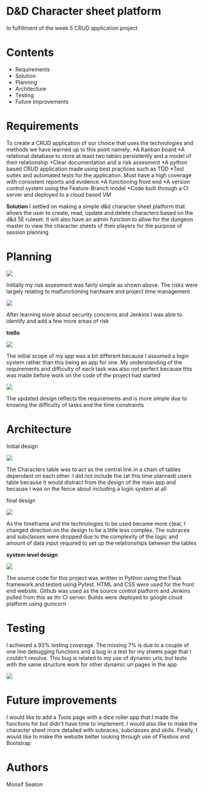 # D&D Character sheet platform

In fulfillment of the week 5 CRUD application project

# Contents
* Requirements
* Solution
* Planning
* Architecture
* Testing
* Future Improvements

# Requirements
To create a CRUD application of our choice that uses the technologies and methods we have learned up to this point namely:
*A Kanban board
*A relational database to store at least two tables persistently and a model of their relationship
*Clear documentation and a risk assesment
*A python based CRUD application made using best practices such as TDD
*Test suites and automated tests for the application. Must have a high coverage with consistent reports and evidence
*A functioning front end
*A version control system using the Feature-Branch model
*Code built through a CI server and deployed to a cloud based VM

**Solution**
I settled on making a simple d&d character sheet platform that allows the user to create, read, update and delete characters based on the d&d 5E ruleset. It will also have an admin function to allow for the dungeon master to view the character sheets of their players for the purpose of session planning

# Planning
![](http://puu.sh/FOVGe/8809d2b4e9.png)

Initially my risk assesment was fairly simple as shown above. The risks were largely relating to malfunctioning hardware and project time management


![](http://puu.sh/FOVGx/f376462898.png)

After learning more about security concerns and Jenkins I was able to identify and add a few more areas of risk

**trello**

![](https://puu.sh/FOW12/d87f154013.jpg)

The initial scope of my app was a bit different because I assumed a login system rather than this being an app for one. My understanding of the requirements and difficulty of each task was also not perfect because this was made before work on the code of the project had started

![](https://puu.sh/FOW1x/fb566d3ab3.jpg)

The updated design reflects the requirements and is more simple due to knowing the difficulty of tasks and the time constraints

# Architecture

Initial design

![](https://puu.sh/FOVmC/23e70c7dcc.png)

The Characters table was to act as the central link in a chain of tables dependant on each other. I did not include the (at this time planned) users table because it would distract from the design of the main app and because I was on the fence about including a login system at all

final design

![](https://puu.sh/FOVnT/cf4fd1b441.png)

As the timeframe and the technologies to be used became more clear, I changed direction on the design to be a little less complex. The subraces and subclasses were dropped due to the complexity of the logic and amount of data input required to set up the relationships between the tables

**system level design**

![](http://puu.sh/FOVt1/8d0fbcac37.jpg)

The source code for this project was written in Python using the Flask framework and tested using Pytest. HTML and CSS were used for the front end website. Github was used as the source control platform and Jenkins pulled from this as thr CI server. Builds were deployed to google cloud platform using gunicorn

# Testing
I achieved a 93% testing coverage. The missing 7% is due to a couple of one line debugging functions and a bug in a test for my sheets page that I couldn't resolve. This bug is related to my use of dynamic urls, but tests with the same structure work for other dynamic url pages in the app

![](https://puu.sh/FOVAX/a4d1df3105.png)

# Future improvements
I would like to add a Tools page with a dice roller app that I made the functions for but didn't have time to implement. I would also like to make the character sheet more detailed with subraces, subclasses and skills. Finally, I would like to make the website better looking through use of Flexbox and Bootstrap

# Authors
Monsif Seaton
